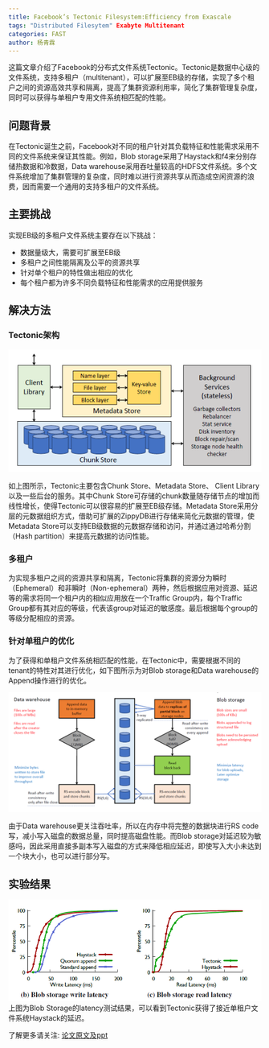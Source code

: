 ```yaml
---
title: Facebook’s Tectonic Filesystem:Efficiency from Exascale
tags: "Distributed Filesytem" Exabyte Multitenant
categories: FAST
author: 杨青霖
---
```


这篇文章介绍了Facebook的分布式文件系统Tectonic。Tectonic是数据中心级的文件系统，支持多租户（multitenant），可以扩展至EB级的存储，实现了多个租户之间的资源高效共享和隔离，提高了集群资源利用率，简化了集群管理复杂度，同时可以获得与单租户专用文件系统相匹配的性能。

## 问题背景

在Tectonic诞生之前，Facebook对不同的租户针对其负载特征和性能需求采用不同的文件系统来保证其性能。例如，Blob storage采用了Haystack和f4来分别存储热数据和冷数据，Data warehouse采用吞吐量较高的HDFS文件系统。多个文件系统增加了集群管理的复杂度，同时难以进行资源共享从而造成空闲资源的浪费，因而需要一个通用的支持多租户的文件系统。

## 主要挑战

实现EB级的多租户文件系统主要存在以下挑战：
- 数据量级大，需要可扩展至EB级
- 多租户之间性能隔离及公平的资源共享
- 针对单个租户的特性做出相应的优化
- 每个租户都为许多不同负载特征和性能需求的应用提供服务

## 解决方法

### Tectonic架构

![avatar](arch.png)

如上图所示，Tectonic主要包含Chunk Store、Metadata Store、 Client Library以及一些后台的服务。其中Chunk Store可存储的chunk数量随存储节点的增加而线性增长，使得Tectonic可以很容易的扩展至EB级存储。Metadata Store采用分层的元数据组织方式，借助可扩展的ZippyDB进行存储来简化元数据的管理，使Metadata Store可以支持EB级数据的元数据存储和访问，并通过通过哈希分割（Hash partition）来提高元数据的访问性能。

### 多租户

为实现多租户之间的资源共享和隔离，Tectonic将集群的资源分为瞬时（Ephemeral）和非瞬时（Non-ephemeral）两种，然后根据应用对资源、延迟等的需求将同一个租户内的相似应用放在一个Traffic Group内，每个Traffic Group都有其对应的等级，代表该group对延迟的敏感度。最后根据每个group的等级分配相应的资源。

### 针对单租户的优化

为了获得和单租户文件系统相匹配的性能，在Tectonic中，需要根据不同的tenant的特性对其进行优化，如下图所示为对Blob storage和Data warehouse的Append操作进行的优化。

![avatar](append.png)

由于Data warehouse更关注吞吐率，所以在内存中将完整的数据块进行RS code写，减小写入磁盘的数据总量，同时提高磁盘性能。而Blob storage对延迟较为敏感吗，因此采用直接多副本写入磁盘的方式来降低相应延迟，即使写入大小未达到一个块大小，也可以进行部分写。

## 实验结果

![avatar](latency.png)
上图为Blob Storage的latency测试结果，可以看到Tectonic获得了接近单租户文件系统Haystack的延迟。
 
了解更多请关注: [论文原文及ppt](https://www.usenix.org/conference/fast21/presentation/pan) 
